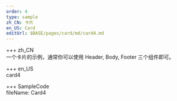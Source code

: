 ```yaml
---
order: 4
type: sample
zh_CN: 卡片
en_US: Card
editUrl: $BASE/pages/card/md/card4.md
---
```


+++ zh_CN  
一个卡片的示例，通常你可以使用 Header, Body, Footer 三个组件即可。

+++ en_US  
card4

+++ SampleCode  
fileName: Card4
